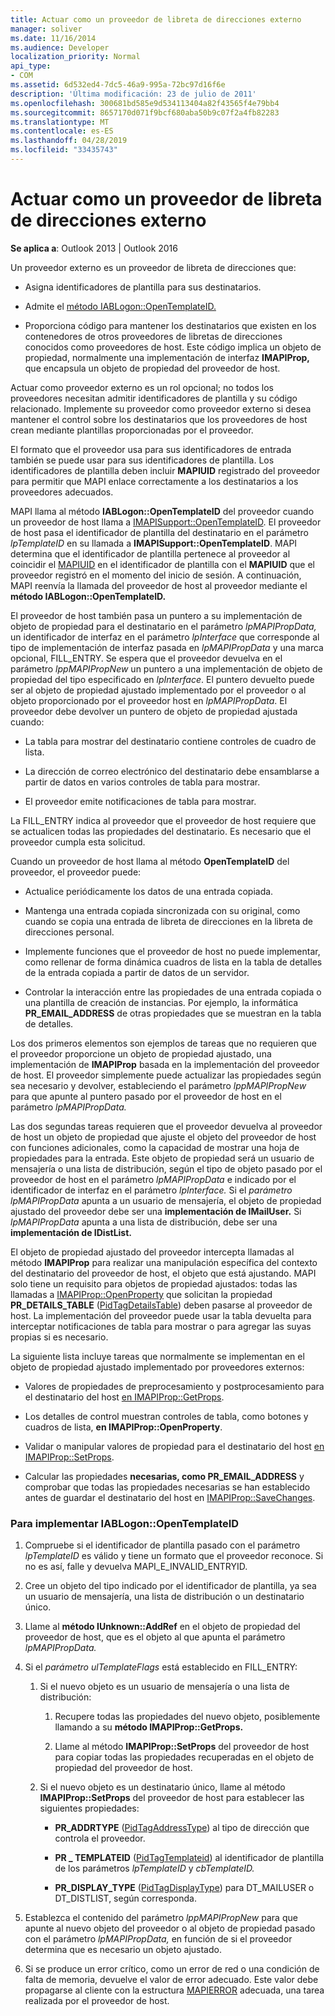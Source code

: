 ```yaml
---
title: Actuar como un proveedor de libreta de direcciones externo
manager: soliver
ms.date: 11/16/2014
ms.audience: Developer
localization_priority: Normal
api_type:
- COM
ms.assetid: 6d532ed4-7dc5-46a9-995a-72bc97d16f6e
description: 'Última modificación: 23 de julio de 2011'
ms.openlocfilehash: 300681bd585e9d534113404a82f43565f4e79bb4
ms.sourcegitcommit: 8657170d071f9bcf680aba50b9c07f2a4fb82283
ms.translationtype: MT
ms.contentlocale: es-ES
ms.lasthandoff: 04/28/2019
ms.locfileid: "33435743"
---
```

# <a name="acting-as-a-foreign-address-book-provider"></a>Actuar como un proveedor de libreta de direcciones externo

**Se aplica a**: Outlook 2013 | Outlook 2016 
  
Un proveedor externo es un proveedor de libreta de direcciones que: 
  
- Asigna identificadores de plantilla para sus destinatarios.
    
- Admite el [método IABLogon::OpenTemplateID.](iablogon-opentemplateid.md) 
    
- Proporciona código para mantener los destinatarios que existen en los contenedores de otros proveedores de libretas de direcciones conocidos como proveedores de host. Este código implica un objeto de propiedad, normalmente una implementación de interfaz **IMAPIProp,** que encapsula un objeto de propiedad del proveedor de host. 
    
Actuar como proveedor externo es un rol opcional; no todos los proveedores necesitan admitir identificadores de plantilla y su código relacionado. Implemente su proveedor como proveedor externo si desea mantener el control sobre los destinatarios que los proveedores de host crean mediante plantillas proporcionadas por el proveedor. 
  
El formato que el proveedor usa para sus identificadores de entrada también se puede usar para sus identificadores de plantilla. Los identificadores de plantilla deben incluir **MAPIUID** registrado del proveedor para permitir que MAPI enlace correctamente a los destinatarios a los proveedores adecuados. 
  
MAPI llama al método **IABLogon::OpenTemplateID** del proveedor cuando un proveedor de host llama a [IMAPISupport::OpenTemplateID](imapisupport-opentemplateid.md). El proveedor de host pasa el identificador de plantilla del destinatario en el parámetro  _lpTemplateID_ en su llamada a **IMAPISupport::OpenTemplateID**. MAPI determina que el identificador de plantilla pertenece al proveedor al coincidir el [MAPIUID](mapiuid.md) en el identificador de plantilla con el **MAPIUID** que el proveedor registró en el momento del inicio de sesión. A continuación, MAPI reenvía la llamada del proveedor de host al proveedor mediante el **método IABLogon::OpenTemplateID.** 
  
El proveedor de host también pasa un puntero a su implementación de objeto de propiedad para el destinatario en el parámetro  _lpMAPIPropData,_ un identificador de interfaz en el parámetro  _lpInterface_ que corresponde al tipo de implementación de interfaz pasada en  _lpMAPIPropData_ y una marca opcional, FILL_ENTRY. Se espera que el proveedor devuelva en el parámetro  _lppMAPIPropNew_ un puntero a una implementación de objeto de propiedad del tipo especificado en  _lpInterface_. El puntero devuelto puede ser al objeto de propiedad ajustado implementado por el proveedor o al objeto proporcionado por el proveedor host en  _lpMAPIPropData_. El proveedor debe devolver un puntero de objeto de propiedad ajustada cuando:
  
- La tabla para mostrar del destinatario contiene controles de cuadro de lista.
    
- La dirección de correo electrónico del destinatario debe ensamblarse a partir de datos en varios controles de tabla para mostrar.
    
- El proveedor emite notificaciones de tabla para mostrar.
    
La FILL_ENTRY indica al proveedor que el proveedor de host requiere que se actualicen todas las propiedades del destinatario. Es necesario que el proveedor cumpla esta solicitud.
  
Cuando un proveedor de host llama al método **OpenTemplateID** del proveedor, el proveedor puede: 
  
- Actualice periódicamente los datos de una entrada copiada.
    
- Mantenga una entrada copiada sincronizada con su original, como cuando se copia una entrada de libreta de direcciones en la libreta de direcciones personal.
    
- Implemente funciones que el proveedor de host no puede implementar, como rellenar de forma dinámica cuadros de lista en la tabla de detalles de la entrada copiada a partir de datos de un servidor.
    
- Controlar la interacción entre las propiedades de una entrada copiada o una plantilla de creación de instancias. Por ejemplo, la informática **PR_EMAIL_ADDRESS** de otras propiedades que se muestran en la tabla de detalles. 
    
Los dos primeros elementos son ejemplos de tareas que no requieren que el proveedor proporcione un objeto de propiedad ajustado, una implementación de **IMAPIProp** basada en la implementación del proveedor de host. El proveedor simplemente puede actualizar las propiedades según sea necesario y devolver, estableciendo el parámetro _lppMAPIPropNew_ para que apunte al puntero pasado por el proveedor de host en el parámetro _lpMAPIPropData._ 
  
Las dos segundas tareas requieren que el proveedor devuelva al proveedor de host un objeto de propiedad que ajuste el objeto del proveedor de host con funciones adicionales, como la capacidad de mostrar una hoja de propiedades para la entrada. Este objeto de propiedad será un usuario de mensajería o una lista de distribución, según el tipo de objeto pasado por el proveedor de host en el parámetro _lpMAPIPropData_ e indicado por el identificador de interfaz en el parámetro _lpInterface._ Si el _parámetro lpMAPIPropData_ apunta a un usuario de mensajería, el objeto de propiedad ajustado del proveedor debe ser una **implementación de IMailUser.** Si _lpMAPIPropData_ apunta a una lista de distribución, debe ser una **implementación de IDistList.** 
  
El objeto de propiedad ajustado del proveedor intercepta llamadas al método **IMAPIProp** para realizar una manipulación específica del contexto del destinatario del proveedor de host, el objeto que está ajustando. MAPI solo tiene un requisito para objetos de propiedad ajustados: todas las llamadas a [IMAPIProp::OpenProperty](imapiprop-openproperty.md) que solicitan la propiedad **PR_DETAILS_TABLE** ([PidTagDetailsTable](pidtagdetailstable-canonical-property.md)) deben pasarse al proveedor de host. La implementación del proveedor puede usar la tabla devuelta para interceptar notificaciones de tabla para mostrar o para agregar las suyas propias si es necesario. 
  
La siguiente lista incluye tareas que normalmente se implementan en el objeto de propiedad ajustado implementado por proveedores externos:
  
- Valores de propiedades de preprocesamiento y postprocesamiento para el destinatario del host [en IMAPIProp::GetProps](imapiprop-getprops.md).
    
- Los detalles de control muestran controles de tabla, como botones y cuadros de lista, **en IMAPIProp::OpenProperty**.
    
- Validar o manipular valores de propiedad para el destinatario del host [en IMAPIProp::SetProps](imapiprop-setprops.md).
    
- Calcular las propiedades **necesarias, como PR_EMAIL_ADDRESS** y comprobar que todas las propiedades necesarias se han establecido antes de guardar el destinatario del host en [IMAPIProp::SaveChanges](imapiprop-savechanges.md).
    
### <a name="to-implement-iablogonopentemplateid"></a>Para implementar IABLogon::OpenTemplateID
  
1. Compruebe si el identificador de plantilla pasado con el parámetro  _lpTemplateID_ es válido y tiene un formato que el proveedor reconoce. Si no es así, falle y devuelva MAPI_E_INVALID_ENTRYID. 
    
2. Cree un objeto del tipo indicado por el identificador de plantilla, ya sea un usuario de mensajería, una lista de distribución o un destinatario único. 
    
3. Llame al **método IUnknown::AddRef** en el objeto de propiedad del proveedor de host, que es el objeto al que apunta el parámetro _lpMAPIPropData._ 
    
4. Si el  _parámetro ulTemplateFlags_ está establecido en FILL_ENTRY: 
    
   1. Si el nuevo objeto es un usuario de mensajería o una lista de distribución:
      
      1. Recupere todas las propiedades del nuevo objeto, posiblemente llamando a su **método IMAPIProp::GetProps.** 
          
      2. Llame al método **IMAPIProp::SetProps** del proveedor de host para copiar todas las propiedades recuperadas en el objeto de propiedad del proveedor de host. 
      
   2. Si el nuevo objeto es un destinatario único, llame al método **IMAPIProp::SetProps** del proveedor de host para establecer las siguientes propiedades: 
      
      - **PR_ADDRTYPE** ([PidTagAddressType](pidtagaddresstype-canonical-property.md)) al tipo de dirección que controla el proveedor.
        
      - **PR \_ TEMPLATEID** ([PidTagTemplateid](pidtagtemplateid-canonical-property.md)) al identificador de plantilla de los parámetros _lpTemplateID_ y _cbTemplateID._ 
        
      - **PR_DISPLAY_TYPE** ([PidTagDisplayType](pidtagdisplaytype-canonical-property.md)) para DT_MAILUSER o DT_DISTLIST, según corresponda.
    
5. Establezca el contenido del parámetro  _lppMAPIPropNew_ para que apunte al nuevo objeto del proveedor o al objeto de propiedad pasado con el parámetro  _lpMAPIPropData,_ en función de si el proveedor determina que es necesario un objeto ajustado. 
    
6. Si se produce un error crítico, como un error de red o una condición de falta de memoria, devuelve el valor de error adecuado. Este valor debe propagarse al cliente con la estructura [MAPIERROR](mapierror.md) adecuada, una tarea realizada por el proveedor de host. 
    

